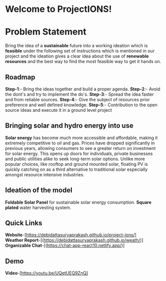 # Welcome to ProjectIONS!



# Problem Statement
Bring the idea of a **sustainable** future into a working ideation which is **feasible** under the following set of instructions which is mentioned in our project and the ideation gives a clear idea about the use of **renewable resources** and the best way to find the most feasible way to get it hands on.

## Roadmap

**Step-1**:- Bring the ideas together and build a proper agenda.
**Step-2**:- Avoid the dont's and try to implement the do's.
**Step-3**:- Spread the idea faster and from reliable sources.
**Step-4**:- Give the subject of resources prior preference and well defined knowledge.
**Step-5**:- Contribution to the open source ideas and execute it in a ground level project

## Bringing  solar  and  hydro energy into  use

**Solar energy** has become much more accessible and affordable, making it extremely competitive to oil and gas. Prices have dropped significantly in previous years, allowing consumers to see a greater return on investment for solar energy. This opens up doors for individuals, private businesses and public utilities alike to seek long-term solar options. Unlike more popular choices, like rooftop and ground mounted solar, floating PV is quickly catching on as a third alternative to traditional solar especially amongst resource intensive industries.

## Ideation of the model
**Foldable Solar Panel** for sustainable solar energy consumption.
**Square plated** water harvesting system.


## Quick Links
**Website**-[https://debidattasuryaprakash.github.io/project-ions/]<br>
**Weather Report**-[(https://debidattasuryaprakash.github.io/weath/)]<br>
**Organizable Chat**-[(https://chat-app-react10.netlify.app/)]<br>

## Demo
**Video**-[https://youtu.be/UQetUEQ9ZnQ]<br>

